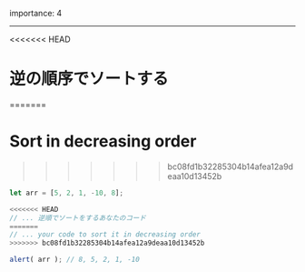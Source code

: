 importance: 4

---

<<<<<<< HEAD
# 逆の順序でソートする
=======
# Sort in decreasing order
>>>>>>> bc08fd1b32285304b14afea12a9deaa10d13452b

```js
let arr = [5, 2, 1, -10, 8];

<<<<<<< HEAD
// ... 逆順でソートをするあなたのコード
=======
// ... your code to sort it in decreasing order
>>>>>>> bc08fd1b32285304b14afea12a9deaa10d13452b

alert( arr ); // 8, 5, 2, 1, -10
```

